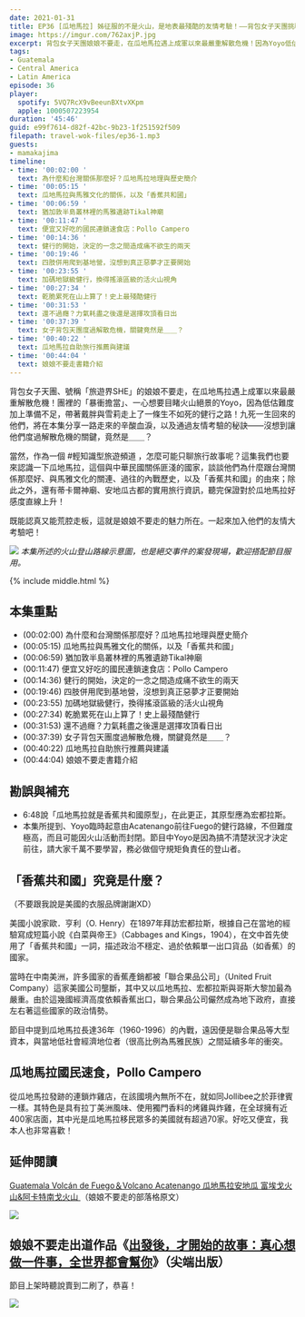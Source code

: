 ```yaml
---
date: 2021-01-31
title: EP36 [瓜地馬拉] 姊征服的不是火山，是地表最殘酷的友情考驗！——背包女子天團挑戰阿卡特南戈火山 ft. 娘娘不要走 Yoyo、雪莉
image: https://imgur.com/762axjP.jpg
excerpt: 背包女子天團娘娘不要走，在瓜地馬拉遇上成軍以來最嚴重解散危機！因為Yoyo低估難度加上準備不足，帶著戴胖與雪莉走上了一條生不如死的火山健行之路；他們究竟是如何活著回來而且沒有絕交？本集將揭開其關鍵！此外，我們也會好好來認識這個跟台灣關係頗好、與馬雅文化關聯密切、曾經是個「香蕉共和國」的中美重要大國！
tags:
- Guatemala
- Central America
- Latin America
episode: 36
player:
  spotify: 5VQ7RcX9vBeeunBXtvXKpm
  apple: 1000507223954
duration: '45:46'
guid: e99f7614-d82f-42bc-9b23-1f251592f509
filepath: travel-wok-files/ep36-1.mp3
guests:
- mamakajima
timeline:
- time: '00:02:00 '
  text: 為什麼和台灣關係那麼好？瓜地馬拉地理與歷史簡介
- time: '00:05:15 '
  text: 瓜地馬拉與馬雅文化的關係，以及「香蕉共和國」
- time: '00:06:59 '
  text: 猶加敦半島叢林裡的馬雅遺跡Tikal神廟
- time: '00:11:47 '
  text: 便宜又好吃的國民連鎖速食店：Pollo Campero
- time: '00:14:36 '
  text: 健行的開始，決定的一念之間造成痛不欲生的兩天
- time: '00:19:46 '
  text: 四肢併用爬到基地營，沒想到真正惡夢才正要開始
- time: '00:23:55 '
  text: 加碼地獄級健行，換得搖滾區級的活火山視角
- time: '00:27:34 '
  text: 乾脆累死在山上算了！史上最殘酷健行
- time: '00:31:53 '
  text: 還不過癮？力氣耗盡之後還是選擇攻頂看日出
- time: '00:37:39 '
  text: 女子背包天團度過解散危機，關鍵竟然是＿＿？
- time: '00:40:22 '
  text: 瓜地馬拉自助旅行推薦與建議
- time: '00:44:04 '
  text: 娘娘不要走書籍介紹
---
```


背包女子天團、號稱「旅遊界SHE」的娘娘不要走，在瓜地馬拉遇上成軍以來最嚴重解散危機！團裡的「暴衝擔當」、一心想要目睹火山絕景的Yoyo，因為低估難度加上準備不足，帶著戴胖與雪莉走上了一條生不如死的健行之路！九死一生回來的他們，將在本集分享一路走來的辛酸血淚，以及通過友情考驗的秘訣——沒想到讓他們度過解散危機的關鍵，竟然是＿＿？

當然，作為一個 #輕知識型旅遊頻道 ，怎麼可能只聊旅行故事呢？這集我們也要來認識一下瓜地馬拉，這個與中華民國關係匪淺的國家，談談他們為什麼跟台灣關係那麼好、與馬雅文化的關連、過往的內戰歷史，以及「香蕉共和國」的由來；除此之外，還有蒂卡爾神廟、安地瓜古都的實用旅行資訊，聽完保證對於瓜地馬拉好感度直線上升！

既能認真又能荒腔走板，這就是娘娘不要走的魅力所在。一起來加入他們的友情大考驗吧！

![](https://imgur.com/nl5bhng.jpg)
*本集所述的火山登山路線示意圖，也是絕交事件的案發現場，歡迎搭配節目服用。*



{% include middle.html %}

## 本集重點

* (00:02:00) 為什麼和台灣關係那麼好？瓜地馬拉地理與歷史簡介
* (00:05:15) 瓜地馬拉與馬雅文化的關係，以及「香蕉共和國」
* (00:06:59) 猶加敦半島叢林裡的馬雅遺跡Tikal神廟
* (00:11:47) 便宜又好吃的國民連鎖速食店：Pollo Campero
* (00:14:36) 健行的開始，決定的一念之間造成痛不欲生的兩天
* (00:19:46) 四肢併用爬到基地營，沒想到真正惡夢才正要開始
* (00:23:55) 加碼地獄級健行，換得搖滾區級的活火山視角
* (00:27:34) 乾脆累死在山上算了！史上最殘酷健行
* (00:31:53) 還不過癮？力氣耗盡之後還是選擇攻頂看日出
* (00:37:39) 女子背包天團度過解散危機，關鍵竟然是＿＿？
* (00:40:22) 瓜地馬拉自助旅行推薦與建議
* (00:44:04) 娘娘不要走書籍介紹

## 勘誤與補充

* 6:48說「瓜地馬拉就是香蕉共和國原型」，在此更正，其原型應為宏都拉斯。
* 本集所提到、Yoyo臨時起意由Acatenango前往Fuego的健行路線，不但難度極高，而且可能因火山活動而封閉。節目中Yoyo是因為搞不清楚狀況才決定前往，請大家千萬不要學習，務必做個守規矩負責任的登山者。

## 「香蕉共和國」究竟是什麼？

（不要跟我說是美國的衣服品牌謝謝XD）

美國小說家歐．亨利（O. Henry）在1897年拜訪宏都拉斯，根據自己在當地的經驗寫成短篇小說《白菜與帝王》（Cabbages and Kings，1904），在文中首先使用了「香蕉共和國」一詞，描述政治不穩定、過於依賴單一出口貨品（如香蕉）的國家。

當時在中南美洲，許多國家的香蕉產銷都被「聯合果品公司」（United Fruit Company）這家美國公司壟斷，其中又以瓜地馬拉、宏都拉斯與哥斯大黎加最為嚴重。由於這幾國經濟高度依賴香蕉出口，聯合果品公司儼然成為地下政府，直接左右著這些國家的政治情勢。

節目中提到瓜地馬拉長達36年（1960-1996）的內戰，遠因便是聯合果品等大型資本，與當地低社會經濟地位者（很高比例為馬雅民族）之間延續多年的衝突。

## 瓜地馬拉國民速食，Pollo Campero

從瓜地馬拉發跡的連鎖炸雞店，在該國境內無所不在，就如同Jollibee之於菲律賓一樣。其特色是具有拉丁美洲風味、使用獨門香料的烤雞與炸雞，在全球擁有近400家店面，其中光是瓜地馬拉移民眾多的美國就有超過70家。好吃又便宜，我本人也非常喜歡！

## 延伸閱讀

[Guatemala Volcán de Fuego＆Volcano Acatenango 瓜地馬拉安地瓜 富埃戈火山&阿卡特南戈火山
](https://bit.ly/3j5183B)（娘娘不要走的部落格原文）

![](https://static.wixstatic.com/media/d5e5c4_541893d4ec3d4737a72e8696750f760f~mv2.jpg)

## 娘娘不要走出道作品《[出發後，才開始的故事：真心想做一件事，全世界都會幫你](https://www.books.com.tw/products/0010877672)》（尖端出版）

節目上架時聽說賣到二刷了，恭喜！

![](https://www.books.com.tw/img/001/087/76/0010877672_bc_01.jpg)
